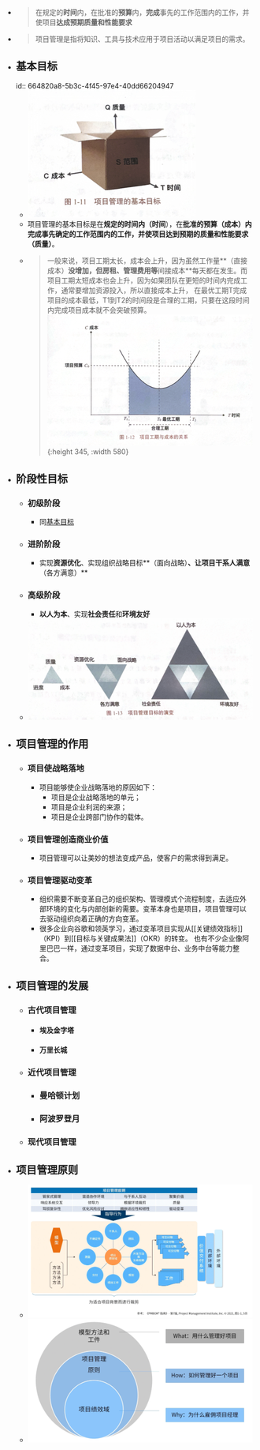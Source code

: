 - > 在规定的**时间**内，在批准的**预算**内，**完成**事先的工作范围内的工作，并使项目**达成预期质量和性能要求**
- > 项目管理是指将知识、工具与技术应用于项目活动以满足项目的需求。
- ## 基本目标
  id:: 664820a8-5b3c-4f45-97e4-40dd66204947
	- ![项目管理目标的演变.png](../assets/项目管理目标的演变_1716087094767_0.png)
	- 项目管理的基本目标是在**规定的时间内（时间**），在**批准的预算（成本）**内完成事先确定的工作范围内的工作，并使项目达到**预期的质量和性能要求（质量）**。
	- > 一般来说，项目工期太长，成本会上升，因为虽然工作量**（直接成本）**没增加，但房租、管理费用等**间接成本**每天都在发生。而项目工期太短成本也会上升，因为如果团队在更短的时间内完成工作，通常要增加资源投入，所以直接成本上升，
	  在最优工期T完成项目的成本最低，T1到T2的时间段是合理的工期，只要在这段时间内完成项目成本就不会突破预算。
	  ![项目工期与成本的关系 14_副本-6.png](../assets/项目工期与成本的关系_14_副本-6_1716105945147_0.png){:height 345, :width 580}
- ## 阶段性目标
	- ### 初级阶段
		- 同[基本目标](logseq://graph/PMP?block-id=664820a8-5b3c-4f45-97e4-40dd66204947)
	- ### 进阶阶段
		- 实现**资源优化**、实现组织战略目标**（面向战略）**、让项目干系人满意**（各方满意）**
	- ### 高级阶段
		- **以人为本**、实现**社会责任**和**环境友好**
	- ![项目工期与成本的关系 15_副本-2.png](../assets/项目工期与成本的关系_15_副本-2_1716105901024_0.png)
- ## 项目管理的作用
	- ### 项目使战略落地
		- 项目能够使企业战略落地的原因如下：
			- 项目是企业战略落地的单元；
			- 项目是企业利润的来源；
			- 项目是企业跨部门协作的载体。
	- ### 项目管理创造商业价值
		- 项目管理可以让美妙的想法变成产品，使客户的需求得到满足。
	- ### 项目管理驱动变革
		- 组织需要不断变革自己的组织架构、管理模式个流程制度，去适应外部环境的变化与内部创新的需要。变革本身也是项目，项目管理可以去驱动组织向着正确的方向变革。
		- 很多企业向谷歌和领英学习，通过变革项目实现从[[关键绩效指标]]（KPI）到[[目标与关键成果法]]（OKR）的转变。
		  也有不少企业像阿里巴巴一样，通过变革项目，实现了数据中台、业务中台等能力整合。
- ## 项目管理的发展
	- ### 古代项目管理
		- #### 埃及金字塔
		- #### 万里长城
	- ### 近代项目管理
		- ### 曼哈顿计划
		- ### 阿波罗登月
	- ### 现代项目管理
- ## 项目管理原则
	- ![image.png](../assets/image_1744482651542_0.png)
	- ![image.png](../assets/image_1744482750739_0.png)